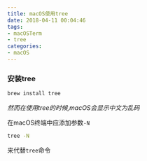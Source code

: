 ```yaml
---
title: macOS使用tree
date: 2018-04-11 00:04:46
tags:
- macOSTerm
- tree
categories:
- macOS
---
```


### 安装tree

```bash
brew install tree
```

*然而在使用tree的时候,macOS会显示中文为乱码*

在macOS终端中应添加参数`-N`

```bash
tree -N
```

来代替`tree`命令